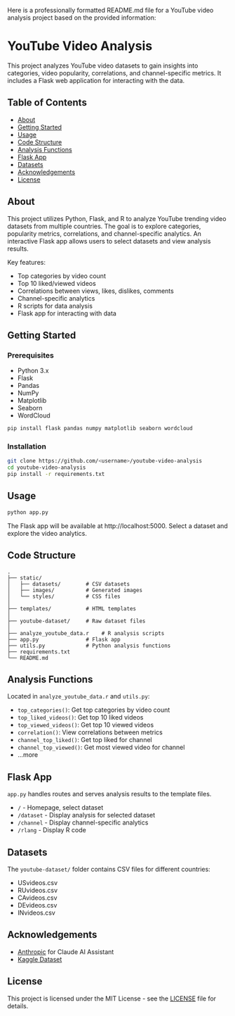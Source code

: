  Here is a professionally formatted README.md file for a YouTube video analysis project based on the provided information:

# YouTube Video Analysis

This project analyzes YouTube video datasets to gain insights into categories, video popularity, correlations, and channel-specific metrics. It includes a Flask web application for interacting with the data.

## Table of Contents

- [About](#about)
- [Getting Started](#getting-started)
- [Usage](#usage)
- [Code Structure](#code-structure)
- [Analysis Functions](#analysis-functions) 
- [Flask App](#flask-app)
- [Datasets](#datasets)
- [Acknowledgements](#acknowledgements)
- [License](#license)

## About 

This project utilizes Python, Flask, and R to analyze YouTube trending video datasets from multiple countries. The goal is to explore categories, popularity metrics, correlations, and channel-specific analytics. An interactive Flask app allows users to select datasets and view analysis results.

Key features:

- Top categories by video count 
- Top 10 liked/viewed videos
- Correlations between views, likes, dislikes, comments
- Channel-specific analytics
- R scripts for data analysis
- Flask app for interacting with data

## Getting Started

### Prerequisites

- Python 3.x
- Flask
- Pandas 
- NumPy
- Matplotlib
- Seaborn
- WordCloud

```bash
pip install flask pandas numpy matplotlib seaborn wordcloud
```

### Installation

```bash
git clone https://github.com/<username>/youtube-video-analysis
cd youtube-video-analysis
pip install -r requirements.txt
```

## Usage

```bash
python app.py
```

The Flask app will be available at http://localhost:5000. Select a dataset and explore the video analytics.

## Code Structure

    .
    ├── static/
    │   ├── datasets/        # CSV datasets
    │   ├── images/          # Generated images  
    │   └── styles/          # CSS files
    │
    ├── templates/           # HTML templates
    │
    ├── youtube-dataset/     # Raw dataset files
    │
    ├── analyze_youtube_data.r    # R analysis scripts
    ├── app.py               # Flask app
    ├── utils.py             # Python analysis functions
    ├── requirements.txt
    └── README.md

## Analysis Functions

Located in `analyze_youtube_data.r` and `utils.py`:

- `top_categories()`: Get top categories by video count
- `top_liked_videos()`: Get top 10 liked videos
- `top_viewed_videos()`: Get top 10 viewed videos  
- `correlation()`: View correlations between metrics
- `channel_top_liked()`: Get top liked for channel
- `channel_top_viewed()`: Get most viewed video for channel
- ...more

## Flask App

`app.py` handles routes and serves analysis results to the template files.

- `/` - Homepage, select dataset
- `/dataset` - Display analysis for selected dataset
- `/channel` - Display channel-specific analytics
- `/rlang` - Display R code

## Datasets

The `youtube-dataset/` folder contains CSV files for different countries:

- USvideos.csv
- RUvideos.csv 
- CAvideos.csv
- DEvideos.csv
- INvideos.csv

## Acknowledgements

- [Anthropic](https://www.anthropic.com/) for Claude AI Assistant
- [Kaggle Dataset](https://www.kaggle.com/datasets/datasnaek/youtube-new)

## License

This project is licensed under the MIT License - see the [LICENSE](LICENSE) file for details.